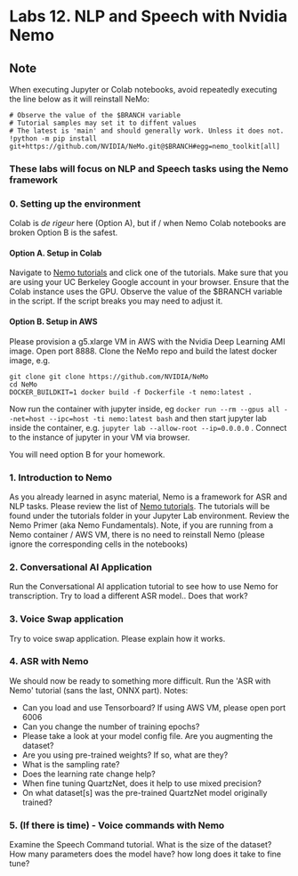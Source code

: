 # Labs 12.  NLP and Speech with Nvidia Nemo

## Note
When executing Jupyter or Colab notebooks, avoid repeatedly executing the line below
as it will reinstall NeMo:
```
# Observe the value of the $BRANCH variable
# Tutorial samples may set it to diffent values
# The latest is 'main' and should generally work. Unless it does not.
!python -m pip install git+https://github.com/NVIDIA/NeMo.git@$BRANCH#egg=nemo_toolkit[all]
```

### These labs will focus on NLP and Speech tasks using the Nemo framework

### 0. Setting up the environment
Colab is *de rigeur* here (Option A), but if / when Nemo Colab notebooks are broken Option B is the safest. 

#### Option A. Setup in Colab
Navigate to [Nemo tutorials](https://docs.nvidia.com/deeplearning/nemo/user-guide/docs/en/main/starthere/tutorials.html) and click one of the tutorials. Make sure that you are using your UC Berkeley Google account in your browser. Ensure that the Colab instance uses the GPU. Observe the value of the $BRANCH variable in the script. If the script breaks you may need to adjust it.

#### Option B. Setup in AWS
Please provision a g5.xlarge VM in AWS with the Nvidia Deep Learning AMI image.  Open port 8888. Clone the NeMo repo and build the latest docker image, e.g.

```
git clone git clone https://github.com/NVIDIA/NeMo
cd NeMo
DOCKER_BUILDKIT=1 docker build -f Dockerfile -t nemo:latest .
```

Now run the container with jupyter inside, eg ```docker run --rm --gpus all --net=host --ipc=host -ti nemo:latest bash``` and then start jupyter lab inside the container, e.g. ```jupyter lab --allow-root --ip=0.0.0.0``` . Connect to the instance of jupyter in your VM via browser.

You will need option B for your homework.

### 1. Introduction to Nemo
As you already learned in  async material, Nemo is a framework for ASR and NLP tasks.  Please review the list of [Nemo tutorials](https://docs.nvidia.com/deeplearning/nemo/user-guide/docs/en/main/starthere/tutorials.html). The tutorials will be found under the tutorials folder in your Jupyter Lab environment. Review the Nemo Primer (aka Nemo Fundamentals).  Note, if you are running from a Nemo container / AWS VM, there is no need to reinstall Nemo (please ignore the corresponding cells in the notebooks)

### 2. Conversational AI Application
Run the Conversational AI application tutorial to see how to use Nemo for transcription. Try to load a different ASR model.. Does that work?

### 3. Voice Swap application
Try to voice swap application. Please explain how it works.

### 4. ASR with Nemo
We should now be ready to something more difficult. Run the 'ASR with Nemo' tutorial (sans the last, ONNX part). Notes:
* Can you load and use Tensorboard? If using AWS VM, please open port 6006
* Can you change the number of training epochs?
* Please take a look at your model config file.  Are you augmenting the dataset?
* Are you using pre-trained weights? If so, what are they?
* What is the sampling rate?
* Does the learning rate change help?
* When fine tuning QuartzNet, does it help to use mixed precision?
* On what dataset[s] was the pre-trained QuartzNet model originally trained?

### 5. (If there is time) - Voice commands with Nemo
Examine the Speech Command tutorial. What is the size of the dataset? How many parameters does the model have? how long does it take to fine tune?
